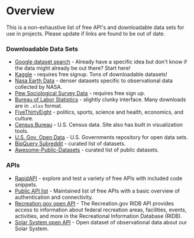 # Overview
This is a non-exhaustive list of free API's and downloadable data sets for use in projects.
Please update if links are found to be out of date.


### Downloadable Data Sets
- [Google dataset search](https://datasetsearch.research.google.com/) - Already have a specific idea but don't know if the data might already be out there? Start here!
- [Kaggle](https://www.kaggle.com/datasets) - requires free signup. Tons of downloadable datasets!
- [Nasa Earth Data](https://earthdata.nasa.gov/earth-observation-data/find-data) - denser datasets specific to observational data collected by NASA.
- [Pew Sociological Survey Data](https://www.pewresearch.org/internet/datasets/?_fsi=BqJ6IiI5) - requires free sign up.
- [Bureau of Labor Statistics](https://www.bls.gov/data/) - slightly clunky interface. Many downloads are in `.xlxs` format.
- [FiveThirtyEight](https://data.fivethirtyeight.com/) -  politics, sports, science and health, economics, and culture.
- [Census Bureau](https://www.census.gov/data.html) - U.S. Census data. Site also has built in visualization tools.
- [U.S. Gov. Open Data](https://www.data.gov/) - U.S. Governments repository for open data sets.
- [BiqQuery Subreddit](https://www.reddit.com/r/bigquery/wiki/datasets) - curated list of datasets. 
- [Awesome-Public-Datasets](https://github.com/awesomedata/awesome-public-datasets) - curated list of public datasets.

### APIs
- [RapidAPI](https://rapidapi.com/collection/list-of-free-apis) - explore and test a variety of free APIs with included code snippets.
- [Public API list](https://github.com/public-apis/public-apis) - Maintained list of free APIs with a basic overview of authentication and connectivity.
- [Recreation.gov open API](https://ridb.recreation.gov/landing) - The Recreation.gov RIDB API provides access to information about federal recreation areas, facilities, events, activities, and more in the Recreational Information Database (RIDB).
- [Solar System open API](https://api.le-systeme-solaire.net/en/) - Open dataset of observational data about our Solar System.
